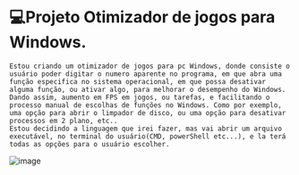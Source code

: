 # 💻Projeto Otimizador de jogos para Windows.

	Estou criando um otimizador de jogos para pc Windows, donde consiste o usuário poder digitar o numero aparente no programa, em que abra uma função especifica no sistema operacional, em que possa desativar alguma função, ou ativar algo, para melhorar o desempenho do Windows. 
	Dando assim, aumento em FPS em jogos, ou tarefas, e facilitando o processo manual de escolhas de funções no Windows. Como por exemplo, uma opção para abrir o limpador de disco, ou uma opção para desativar processos em 2 plano, etc..
	Estou decidindo a linguagem que irei fazer, mas vai abrir um arquivo executável, no terminal do usuário(CMD, powerShell etc...), e la terá todas as opções para o usuário escolher.


![image](https://github.com/user-attachments/assets/b02ba064-b134-4340-8951-af575c759672)



